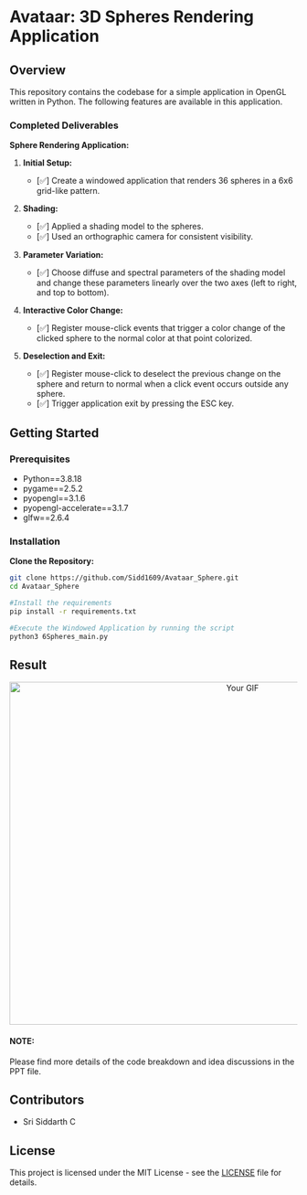 # Avataar: 3D Spheres Rendering Application

## Overview

This repository contains the codebase for a simple application in OpenGL written in Python. The following features are available in this application.

### Completed Deliverables
**Sphere Rendering Application:**
1. **Initial Setup:**
    - [✅] Create a windowed application that renders 36 spheres in a 6x6 grid-like pattern.
2. **Shading:**
    - [✅]  Applied a shading model to the spheres.
    - [✅] Used an orthographic camera for consistent visibility.

3. **Parameter Variation:**
    - [✅] Choose diffuse and spectral parameters of the shading model and change these parameters linearly over the two axes (left to right, and top to bottom).

4. **Interactive Color Change:**
    - [✅] Register mouse-click events that trigger a color change of the clicked sphere to the normal color at that point colorized.

5. **Deselection and Exit:**
    - [✅] Register mouse-click to deselect the previous change on the sphere and return to normal when a click event occurs outside any sphere.
    - [✅] Trigger application exit by pressing the ESC key.
  
## Getting Started
### Prerequisites
- Python==3.8.18
- pygame==2.5.2
- pyopengl==3.1.6
- pyopengl-accelerate==3.1.7
- glfw==2.6.4

### Installation

**Clone the Repository:**
   ```bash
   git clone https://github.com/Sidd1609/Avataar_Sphere.git
   cd Avataar_Sphere

   #Install the requirements
   pip install -r requirements.txt

   #Execute the Windowed Application by running the script
   python3 6Spheres_main.py
   ```

## Result

<p align="center">
  <img src="Main_Result.gif" alt="Your GIF" width="800" height="600">
</p>


#### NOTE: 
Please find more details of the code breakdown and idea discussions in the PPT file.
<!--![Result GIF](Main_Result.gif)-->

## Contributors
- Sri Siddarth C

## License

This project is licensed under the MIT License - see the [LICENSE](LICENSE) file for details.


